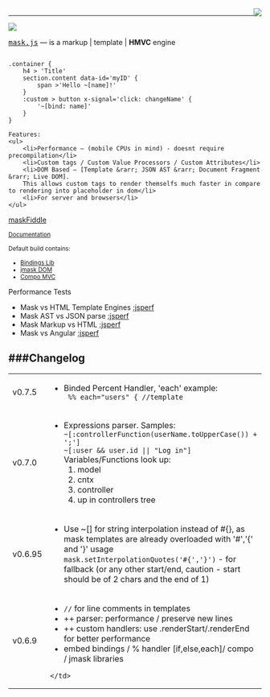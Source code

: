 <img src='http://libjs.it/images/mask.png' style='float:right'/>
<hr/>
<a href='http://travis-ci.org/tenbits/MaskJS'><img src='https://secure.travis-ci.org/tenbits/MaskJS.png'/></a>

<p>
	<tt><a href='http://libjs.it/#/mask' target='_blank'>mask.js</a></tt> — is a markup | template | <b>HMVC</b> engine

<div><pre><code>
.container {
	h4 > 'Title'
	section.content data-id='myID' {
		span >'Hello ~[name]!'
	}
	:custom > button x-signal='click: changeName' {
		'~[bind: name]'
	}
}
</code></pre></div>

	Features:
	<ul>
		<li>Performance — (mobile CPUs in mind) - doesnt require precompilation</li>
		<li>Custom tags / Custom Value Processors / Custom Attributes</li>
		<li>DOM Based — [Template &rarr; JSON AST &rarr; Document Fragment &rarr; Live DOM].
		This allows custom tags to render themselfs much faster in compare to rendering into placeholder in dom</li>
		<li>For server and browsers</li>
	</ul>
</p>

<p>
	<a href='http://libjs.it/mask-try'>maskFiddle</a>
</p>

<p>
	<small><a href='http://libjs.it/#/mask'>Documentation</a></small>
</p>
<p>

<small>
	Default build contains:
	<ul>
		<li><a href='https://github.com/tenbits/mask-binding'>Bindings Lib</a></li>
		<li><a href='https://github.com/tenbits/mask-j'>jmask DOM</a></li>
		<li><a href='https://github.com/tenbits/mask-compo'>Compo MVC</a></li>
	</ul>
</small>
</p>

<p>
 Performance Tests
 <ul>
	<li> Mask vs HTML Template Engines
		<a href='http://jsperf.com/dom-vs-innerhtml-based-templating/711'>:jsperf</a>
		</li>
	<li> Mask AST vs JSON parse
		<a href='http://jsperf.com/maskjs-vs-json/10'>:jsperf</a>
		</li>
	<li> Mask Markup vs HTML
		<a href='http://jsperf.com/mask-vs-contextual-fragment/5'>:jsperf</a>
		</li>
	<li> Mask vs Angular
		<a href='http://jsperf.com/mask-vs-angular/6'>:jsperf</a>
		</li>
 </ul>
 
</p>

###Changelog
------------
<table>
<tr>
<td>v0.7.5</td>
	<td>
		<ul>
			<li>
				Binded Percent Handler, 'each' example:
				<div><code> %% each="users" { //template </code></div>
			</li>
		</ul>
	</td>
</tr>
<tr>
<tr>
<td>v0.7.0</td>
	<td>
		<ul>
			<li>
				Expressions parser. Samples:
				<div><code>~[:controllerFunction(userName.toUpperCase()) + ';']</code></div>
				<div><code>~[:user && user.id || "Log in"]</code></div>
				Variables/Functions look up:
				<ol>
				 <li> model </li>
				 <li> cntx </li>
				 <li> controller </li>
				 <li> up in controllers tree </li>
				</ol>
			</li>
		</ul>
	</td>
</tr>
<tr>
<td>v0.6.95</td>
	<td>
		<ul>
			<li>
				Use ~[] for string interpolation instead of #{}, as mask templates are already overloaded with '#','{' and '}' usage
				<div><code>mask.setInterpolationQuotes('#{','}')</code> - for fallback (or any other start/end, caution - start
				should be of 2 chars and the end of 1)</div>
			</li>
		</ul>
	</td>
</tr>
<tr>
	<td>v0.6.9</td>
	<td>
		<ul>
			<li><code>//</code> for line comments in templates</li>
			<li>++ parser: performance / preserve new lines</li>
			<li>++ custom handlers: use .renderStart/.renderEnd for better performance</li>
			<li>embed bindings / % handler [if,else,each]/ compo / jmask libraries</li>
		</ul>

	</td>
</tr>
</table>
